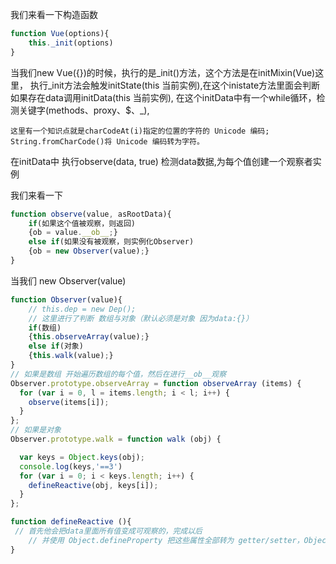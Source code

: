---
---










































我们来看一下构造函数

``` js
function Vue(options){
	this._init(options)
}
```


当我们new Vue({})的时候，执行的是_init()方法，这个方法是在initMixin(Vue)这里，
执行_init方法会触发initState(this 当前实例),在这个inistate方法里面会判断如果存在data调用initData(this 当前实例),
在这个initData中有一个while循环，检测关键字(methods、proxy、$、_),

`这里有一个知识点就是charCodeAt(i)指定的位置的字符的 Unicode 编码; String.fromCharCode()将 Unicode 编码转为字符。`

在initData中 执行observe(data, true) 检测data数据,为每个值创建一个观察者实例

我们来看一下 
``` js
function observe(value, asRootData){
	if(如果这个值被观察，则返回)
	{ob = value.__ob__;}
	else if(如果没有被观察，则实例化Observer)
	{ob = new Observer(value);}
}
```

当我们 new Observer(value)

``` js
function Observer(value){
	// this.dep = new Dep();
	// 这里进行了判断 数组与对象（默认必须是对象 因为data:{}）
	if(数组)
	{this.observeArray(value);}
	else if(对象)
	{this.walk(value);}
}
// 如果是数组 开始遍历数组的每个值，然后在进行__ob__观察
Observer.prototype.observeArray = function observeArray (items) {
  for (var i = 0, l = items.length; i < l; i++) {
    observe(items[i]);
  }
};
// 如果是对象
Observer.prototype.walk = function walk (obj) {

  var keys = Object.keys(obj);
  console.log(keys,'==3')
  for (var i = 0; i < keys.length; i++) {
    defineReactive(obj, keys[i]);
  }
};

function defineReactive (){
 // 首先他会把data里面所有值变成可观察的，完成以后
	// 并使用 Object.defineProperty 把这些属性全部转为 getter/setter，Object.defineProperty 通过监听每个key
}
```


